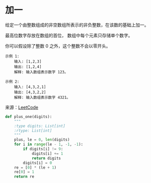 # 加一
给定一个由整数组成的非空数组所表示的非负整数，在该数的基础上加一。

最高位数字存放在数组的首位， 数组中每个元素只存储单个数字。

你可以假设除了整数 0 之外，这个整数不会以零开头。

```
示例 1:
    输入: [1,2,3]
    输出: [1,2,4]
    解释: 输入数组表示数字 123。
    
示例 2:
    输入: [4,3,2,1]
    输出: [4,3,2,2]
    解释: 输入数组表示数字 4321。
```

来源：[LeetCode](https://leetcode-cn.com/problems/plus-one)

```python
def plus_one(digits):
    """
    :type digits: List[int]
    :rtype: List[int]
    """
    plus, le = 0, len(digits)
    for i in range(le - 1, -1, -1):
        if digits[i] != 9:
            digits[i] += 1
            return digits
        digits[i] = 0
    re = [0] * (le + 1)
    re[0] = 1
    return re
```